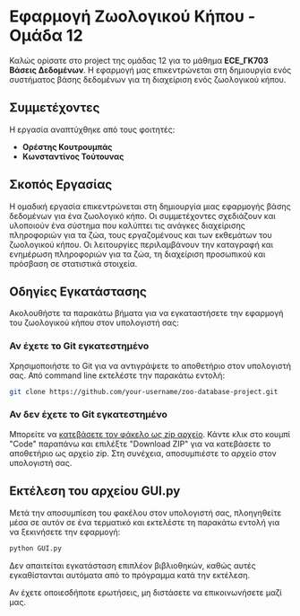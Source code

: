 # Εφαρμογή Ζωολογικού Κήπου - Ομάδα 12

Καλώς ορίσατε στο project της ομάδας 12 για το μάθημα **ECE_ΓΚ703 Βάσεις Δεδομένων**. Η εφαρμογή μας επικεντρώνεται στη δημιουργία ενός συστήματος βάσης δεδομένων για τη διαχείριση ενός ζωολογικού κήπου.

## Συμμετέχοντες

Η εργασία αναπτύχθηκε από τους φοιτητές:
- **Ορέστης Κουτρουμπάς**
- **Κωνσταντίνος Τούτουνας**

## Σκοπός Εργασίας 

Η ομαδική εργασία επικεντρώνεται στη δημιουργία μιας εφαρμογής βάσης δεδομένων για ένα ζωολογικό κήπο. Οι συμμετέχοντες σχεδιάζουν και υλοποιούν ένα σύστημα που καλύπτει τις ανάγκες διαχείρισης πληροφοριών για τα ζώα, τους εργαζομένους και των εκθεμάτων του ζωολογικού κήπου. Οι λειτουργίες περιλαμβάνουν την καταγραφή και ενημέρωση πληροφοριών για τα ζώα, τη διαχείριση προσωπικού και πρόσβαση σε στατιστικά στοιχεία.

## Οδηγίες Εγκατάστασης

Ακολουθήστε τα παρακάτω βήματα για να εγκαταστήσετε την εφαρμογή του ζωολογικού κήπου στον υπολογιστή σας:

### Αν έχετε το Git εγκατεστημένο

Χρησιμοποιήστε το Git για να αντιγράψετε το αποθετήριο στον υπολογιστή σας. Από command line εκτελέστε την παρακάτω εντολή:

```bash
git clone https://github.com/your-username/zoo-database-project.git
```

### Αν δεν έχετε το Git εγκατεστημένο

Μπορείτε να [κατεβάσετε τον φάκελο ως zip αρχείο](https://github.com/Database-Project-Team-12/Zoo-Management-System/tree/main). 
Κάντε κλικ στο κουμπί "Code" παραπάνω και επιλέξτε "Download ZIP" για να κατεβάσετε το αποθετήριο ως αρχείο zip.
Στη συνέχεια, αποσυμπιέστε το αρχείο στον υπολογιστή σας.

## Εκτέλεση του αρχείου GUI.py

Μετά την αποσυμπίεση του φακέλου στον υπολογιστή σας, πλοηγηθείτε μέσα σε αυτόν σε ένα τερματικό και εκτελέστε τη παρακάτω εντολή για να ξεκινήσετε την εφαρμογή:

```bash
python GUI.py
```

Δεν απαιτείται εγκατάσταση επιπλέον βιβλιοθηκών, καθώς αυτές εγκαθίστανται αυτόματα από το πρόγραμμα κατά την εκτέλεση.

Αν έχετε οποιεσδήποτε ερωτήσεις, μη διστάσετε να επικοινωνήσετε μαζί μας.
